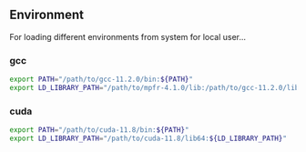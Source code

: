## Environment

For loading different environments from system for local user...


### gcc

```bash
export PATH="/path/to/gcc-11.2.0/bin:${PATH}"
export LD_LIBRARY_PATH="/path/to/mpfr-4.1.0/lib:/path/to/gcc-11.2.0/lib64:${LD_LIBRARY_PATH}"
```


### cuda

```bash
export PATH="/path/to/cuda-11.8/bin:${PATH}"
export LD_LIBRARY_PATH="/path/to/cuda-11.8/lib64:${LD_LIBRARY_PATH}"
```



